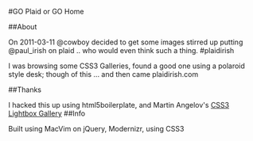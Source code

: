 #GO Plaid or GO Home

##About

On 2011-03-11 @cowboy decided to get some images stirred up putting @paul\_irish on plaid .. who would even think such a thing. #plaidirish

I was browsing some CSS3 Galleries, found a good one using a polaroid style desk; though of this ... and then came plaidirish.com

##Thanks

I hacked this up using html5boilerplate, and Martin Angelov's [CSS3 Lightbox Gallery][1]
##Info

Built using MacVim on jQuery, Modernizr, using CSS3

 [1]:http://tutorialzine.com/2009/11/hovering-gallery-css3-jquery/

